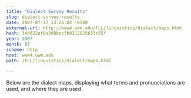 ```yaml
---
title: "Dialect Survey Results"
slug: dialect-survey-results
date: 2007-07-17 13:26:02 -0500
external-url: http://www4.uwm.edu/FLL/linguistics/dialect/maps.html
hash: 34d622af0a300becfb0312825633c55f
year: 2007
month: 07
scheme: http
host: www4.uwm.edu
path: /FLL/linguistics/dialect/maps.html

---
```


Below are the dialect maps, displaying what terms and pronunciations are used, and where they are used.
